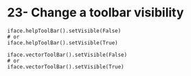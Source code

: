 # 23- Change a toolbar visibility

```
iface.helpToolBar().setVisible(False)
# or
iface.helpToolBar().setVisible(True)

iface.vectorToolBar().setVisible(False)
# or 
iface.vectorToolBar().setVisible(True)
```